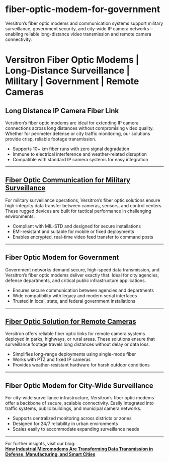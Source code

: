 # fiber-optic-modem-for-government
Versitron’s fiber optic modems and communication systems support military surveillance, government security, and city-wide IP camera networks—enabling reliable long-distance video transmission and remote camera connectivity.

# Versitron Fiber Optic Modems | Long-Distance Surveillance | Military | Government | Remote Cameras

## Long Distance IP Camera Fiber Link

Versitron’s fiber optic modems are ideal for extending IP camera connections across long distances without compromising video quality. Whether for perimeter defense or city traffic monitoring, our solutions provide crisp, reliable footage transmission.

- Supports 10+ km fiber runs with zero signal degradation  
- Immune to electrical interference and weather-related disruption  
- Compatible with standard IP camera systems for easy integration  

---

## [Fiber Optic Communication for Military Surveillance](https://www.versitron.com/products/industrial-fiber-optic-micromodems-m82xxd)

For military surveillance operations, Versitron’s fiber optic solutions ensure high-integrity data transfer between cameras, sensors, and control centers. These rugged devices are built for tactical performance in challenging environments.

- Compliant with MIL-STD and designed for secure installations  
- EMI-resistant and suitable for mobile or fixed deployments  
- Enables encrypted, real-time video feed transfer to command posts  

---

## Fiber Optic Modem for Government

Government networks demand secure, high-speed data transmission, and Versitron’s fiber optic modems deliver exactly that. Ideal for city agencies, defense departments, and critical public infrastructure applications.

- Ensures secure communication between agencies and departments  
- Wide compatibility with legacy and modern serial interfaces  
- Trusted in local, state, and federal government installations  

---

## [Fiber Optic Solution for Remote Cameras](https://www.versitron.com/products/industrial-fiber-optic-micromodems-m62xxd)

Versitron offers reliable fiber optic links for remote camera systems deployed in parks, highways, or rural areas. These solutions ensure that surveillance footage travels long distances without delay or data loss.

- Simplifies long-range deployments using single-mode fiber  
- Works with PTZ and fixed IP cameras  
- Provides weather-resistant hardware for harsh outdoor conditions  

---

## Fiber Optic Modem for City-Wide Surveillance

For city-wide surveillance infrastructure, Versitron’s fiber optic modems offer a backbone of secure, scalable connectivity. Easily integrated into traffic systems, public buildings, and municipal camera networks.

- Supports centralized monitoring across districts or zones  
- Designed for 24/7 reliability in urban environments  
- Scales easily to accommodate expanding surveillance needs  

---

For further insights, visit our blog:  
**[How Industrial Micromodems Are Transforming Data Transmission in Defense, Manufacturing, and Smart Cities](https://www.versitron.com/blogs/post/how-industrial-micromodems-are-transforming-data-transmission-in-defense-manufacturing-and-smart-cities)**
